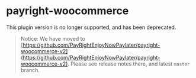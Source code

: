 # payright-woocommerce

This plugin version is no longer supported, and has been deprecated.

> Notice: We have moved to [https://github.com/PayRightEnjoyNowPaylater/payright-woocommerce-v2](https://github.com/PayRightEnjoyNowPaylater/payright-woocommerce-v2). Please see release notes there, and latest `master` branch.
